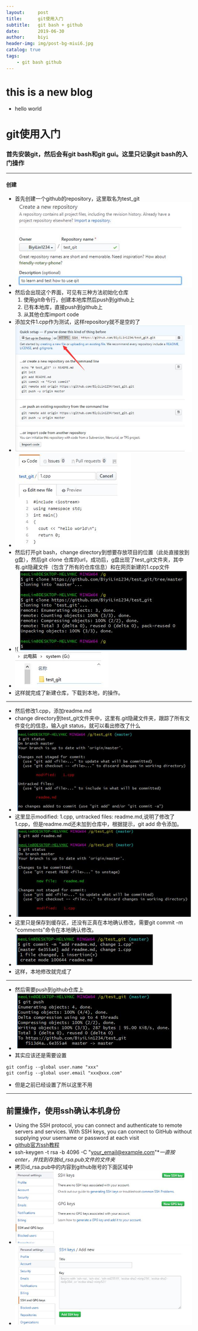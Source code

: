```yaml
---
layout:     post
title:      git使用入门
subtitle:   git bash + github
date:       2019-06-30
author:     biyi
header-img: img/post-bg-miui6.jpg
catalog: true
tags:
    - git bash github
---
```

# this is a new blog
- hello world
# git使用入门
### 首先安装git，然后会有git bash和git gui。这里只记录git bash的入门操作
---
#### 创建

- 首先创建一个github的repository，这里取名为test_git
- ![](/../img/git/1.jpg)
- 然后会出现这个界面，可见有三种方法初始化仓库
    1. 使用git命令行，创建本地库然后push到github上
    2. 已有本地库，直接push到github上
    3. 从其他仓库import code
- 添加文件1.cpp作为测试，这样repository就不是空的了
- ![](/../img/git/2.jpg)
- ![](/../img/git/3.jpg)
- 然后打开git bash，change directory到想要存放项目的位置（此处直接放到g盘），然后git clone 仓库的url，成功后，g盘出现了test_git文件夹，其中有.git隐藏文件（包含了所有的仓库信息）和在网页新建的1.cpp文件
- !(![](/../img/git/4.jpg)
- ![](/../img/git/5.jpg)
- 这样就完成了新建仓库，下载到本地，的操作。
---
- 然后修改1.cpp，添加readme.md
- change directory到test_git文件夹中，这里有.git隐藏文件夹，跟踪了所有文件变化的信息，输入git status，就可以看出修改了什么
- ![](/../img/git/6.jpg)
- 这里显示modified: 1.cpp, untracked files: readme.md,说明了修改了1.cpp，但是readme.md还未加到仓库中，根据提示，git add 命令添加。
- ![](/../img/git/7.jpg)
- 这里只是保存到缓存区，还没有正真在本地确认修改，需要git commit -m "comments"命令在本地确认修改。
- ![](/../img/git/8.jpg)
- 这样，本地修改就完成了
---
- 然后需要push到github仓库上
- ![](/../img/git/9.jpg)
- 其实应该还是需要设置 
```
git config --global user.name "xxx"
git config --global user.email "xxx@xxx.com"
```
- 但是之前已经设置了所以这里不用
---
## 前置操作，使用ssh确认本机身份

- Using the SSH protocol, you can connect and authenticate to remote servers and services. With SSH keys, you can connect to GitHub without supplying your username or password at each visit
- [github官方ssh教程](https://help.github.com/en/articles/connecting-to-github-with-ssh)
- ssh-keygen -t rsa -b 4096 -C "your_email@example.com"**一直按enter，并找到存放id_rsa.pub文件的文件夹*
- 拷贝id_rsa.pub中的内容到github账号的下面区域中
- ![](/../img/git/10.jpg)
- ![](/../img/git/11.jpg)
